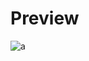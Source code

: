 # Preview 
![a](https://github.com/Eazvy/UILibs/blob/main/Librarys/Orion/OrionPreview.jpg?raw=true)
